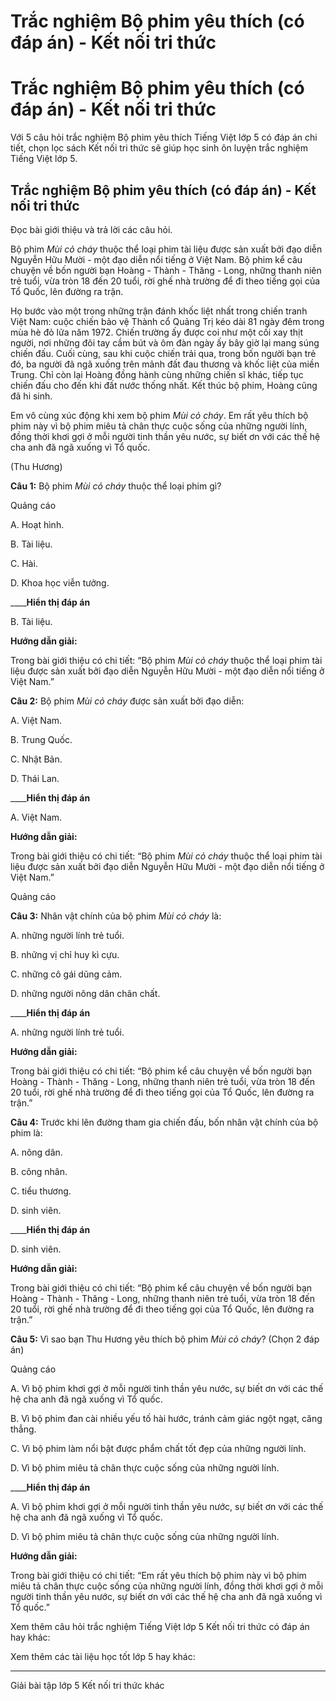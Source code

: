 # Trắc nghiệm Bộ phim yêu thích (có đáp án) - Kết nối tri thức

# Trắc nghiệm Bộ phim yêu thích (có đáp án) - Kết nối tri thức

Với 5 câu hỏi trắc nghiệm Bộ phim yêu thích Tiếng Việt lớp 5 có đáp án chi tiết, chọn lọc sách Kết nối tri thức sẽ giúp học sinh ôn luyện trắc nghiệm Tiếng Việt lớp 5.

## Trắc nghiệm Bộ phim yêu thích (có đáp án) - Kết nối tri thức

Đọc bài giới thiệu và trả lời các câu hỏi.

Bộ phim _Mùi cỏ cháy_ thuộc thể loại phim tài liệu được sản xuất bởi đạo diễn Nguyễn Hữu Mười - một đạo diễn nổi tiếng ở Việt Nam. Bộ phim kể câu chuyện về bốn người bạn Hoàng - Thành - Thăng - Long, những thanh niên trẻ tuổi, vừa tròn 18 đến 20 tuổi, rời ghế nhà trường để đi theo tiếng gọi của Tổ Quốc, lên đường ra trận.

Họ bước vào một trong những trận đánh khốc liệt nhất trong chiến tranh Việt Nam: cuộc chiến bảo vệ Thành cổ Quảng Trị kéo dài 81 ngày đêm trong mùa hè đỏ lửa năm 1972. Chiến trường ấy được coi như một cối xay thịt người, nơi những đôi tay cầm bút và ôm đàn ngày ấy bây giờ lại mang súng chiến đấu. Cuối cùng, sau khi cuộc chiến trải qua, trong bốn người bạn trẻ đó, ba người đã ngã xuống trên mảnh đất đau thương và khốc liệt của miền Trung. Chỉ còn lại Hoàng đồng hành cùng những chiến sĩ khác, tiếp tục chiến đấu cho đến khi đất nước thống nhất. Kết thúc bộ phim, Hoàng cũng đã hi sinh.

Em vô cùng xúc động khi xem bộ phim _Mùi cỏ cháy_. Em rất yêu thích bộ phim này vì bộ phim miêu tả chân thực cuộc sống của những người lính, đồng thời khơi gợi ở mỗi người tinh thần yêu nước, sự biết ơn với các thế hệ cha anh đã ngã xuống vì Tổ quốc.

(Thu Hương)

**Câu 1:** Bộ phim  _Mùi cỏ cháy_ thuộc thể loại phim gì?

Quảng cáo

A. Hoạt hình.

B. Tài liệu.

C. Hài.

D. Khoa học viễn tưởng.

____**Hiển thị đáp án**

B. Tài liệu.

**Hướng dẫn giải:**

Trong bài giới thiệu có chi tiết: “Bộ phim  _Mùi cỏ cháy_ thuộc thể loại phim tài liệu được sản xuất bởi đạo diễn Nguyễn Hữu Mười - một đạo diễn nổi tiếng ở Việt Nam.”

**Câu 2:** Bộ phim  _Mùi cỏ cháy_ được sản xuất bởi đạo diễn:

A. Việt Nam.

B. Trung Quốc.

C. Nhật Bản.

D. Thái Lan.

____**Hiển thị đáp án**

A. Việt Nam.

**Hướng dẫn giải:**

Trong bài giới thiệu có chi tiết: “Bộ phim  _Mùi cỏ cháy_ thuộc thể loại phim tài liệu được sản xuất bởi đạo diễn Nguyễn Hữu Mười - một đạo diễn nổi tiếng ở Việt Nam.”

Quảng cáo

**Câu 3:** Nhân vật chính của bộ phim  _Mùi cỏ cháy_ là:

A. những người lính trẻ tuổi.

B. những vị chỉ huy kì cựu.

C. những cô gái dũng cảm.

D. những người nông dân chân chất.

____**Hiển thị đáp án**

A. những người lính trẻ tuổi.

**Hướng dẫn giải:**

Trong bài giới thiệu có chi tiết: “Bộ phim kể câu chuyện về bốn người bạn Hoàng - Thành - Thăng - Long, những thanh niên trẻ tuổi, vừa tròn 18 đến 20 tuổi, rời ghế nhà trường để đi theo tiếng gọi của Tổ Quốc, lên đường ra trận.”

**Câu 4:** Trước khi lên đường tham gia chiến đấu, bốn nhân vật chính của bộ phim là:

A. nông dân.

B. công nhân.

C. tiểu thương.

D. sinh viên.

____**Hiển thị đáp án**

D. sinh viên.

**Hướng dẫn giải:**

Trong bài giới thiệu có chi tiết: “Bộ phim kể câu chuyện về bốn người bạn Hoàng - Thành - Thăng - Long, những thanh niên trẻ tuổi, vừa tròn 18 đến 20 tuổi, rời ghế nhà trường để đi theo tiếng gọi của Tổ Quốc, lên đường ra trận.”

**Câu 5:** Vì sao bạn Thu Hương yêu thích bộ phim  _Mùi cỏ cháy_? (Chọn 2 đáp án)

Quảng cáo

A. Vì bộ phim khơi gợi ở mỗi người tinh thần yêu nước, sự biết ơn với các thế hệ cha anh đã ngã xuống vì Tổ quốc.

B. Vì bộ phim đan cài nhiều yếu tố hài hước, tránh cảm giác ngột ngạt, căng thẳng.

C. Vì bộ phim làm nổi bật được phẩm chất tốt đẹp của những người lính.

D. Vì bộ phim miêu tả chân thực cuộc sống của những người lính.

____**Hiển thị đáp án**

A. Vì bộ phim khơi gợi ở mỗi người tinh thần yêu nước, sự biết ơn với các thế hệ cha anh đã ngã xuống vì Tổ quốc.

D. Vì bộ phim miêu tả chân thực cuộc sống của những người lính.

**Hướng dẫn giải:**

Trong bài giới thiệu có chi tiết: “Em rất yêu thích bộ phim này vì bộ phim miêu tả chân thực cuộc sống của những người lính, đồng thời khơi gợi ở mỗi người tinh thần yêu nước, sự biết ơn với các thế hệ cha anh đã ngã xuống vì Tổ quốc.”

Xem thêm câu hỏi trắc nghiệm Tiếng Việt lớp 5 Kết nối tri thức có đáp án hay khác:

Xem thêm các tài liệu học tốt lớp 5 hay khác:

* * *

Giải bài tập lớp 5 Kết nối tri thức khác
